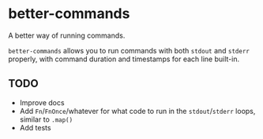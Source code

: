 # better-commands

A better way of running commands.

`better-commands` allows you to run commands with both `stdout` and `stderr` properly, with command duration and timestamps for each line built-in.

## TODO

- Improve docs
- Add `Fn`/`FnOnce`/whatever for what code to run in the `stdout`/`stderr` loops, similar to `.map()`
- Add tests
